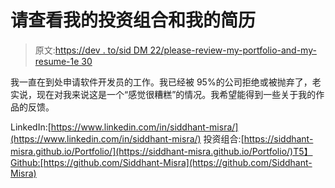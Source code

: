 # 请查看我的投资组合和我的简历

> 原文:[https://dev . to/sid DM 22/please-review-my-portfolio-and-my-resume-1e 30](https://dev.to/siddm22/please-review-my-portfolio-and-my-resume-1e30)

我一直在到处申请软件开发员的工作。我已经被 95%的公司拒绝或被抛弃了，老实说，现在对我来说这是一个“感觉很糟糕”的情况。我希望能得到一些关于我的作品的反馈。

LinkedIn:[https://www.linkedin.com/in/siddhant-misra/](https://www.linkedin.com/in/siddhant-misra/)
投资组合:[https://siddhant-misra.github.io/Portfolio/](https://siddhant-misra.github.io/Portfolio/)T5】Github:[https://github.com/Siddhant-Misra](https://github.com/Siddhant-Misra)